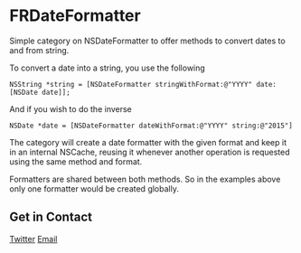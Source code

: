 FRDateFormatter
===============

Simple category on NSDateFormatter to offer methods to convert dates to and from string.

To convert a date into a string, you use the following

    NSString *string = [NSDateFormatter stringWithFormat:@"YYYY" date:[NSDate date]];
	
And if you wish to do the inverse

    NSDate *date = [NSDateFormatter dateWithFormat:@"YYYY" string:@"2015"]
	
The category will create a date formatter with the given format and keep it in an internal NSCache,
 reusing it whenever another operation is requested using the same method and format.
 
Formatters are shared between both methods. So in the examples above only one formatter would be created globally.

Get in Contact
---------------

[Twitter](http://twitter.com/veritech)
[Email](mailto:jonathan@float-right.co.uk)